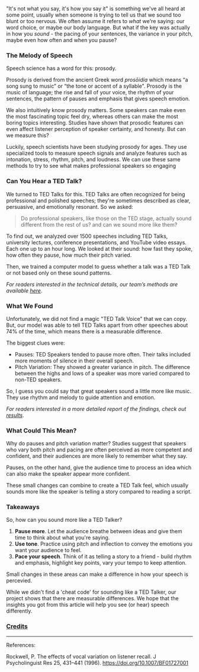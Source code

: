 "It's not what you say, it's how you say it" is something we've all heard at some point, usually when someone is trying to tell us that we sound too blunt or too nervous. We often assume it refers to *what* we're saying: our word choice, or maybe our body language. But what if the key was actually in how you *sound* - the pacing of your sentences, the variance in your pitch, maybe even how often and when you pause?

### The Melody of Speech

Speech science has a word for this: prosody.

Prosody is derived from the ancient Greek word *prosōidía* which means “a song sung to music” or “the tone or accent of a syllable". Prosody is the music of language; the rise and fall of your voice, the rhythm of your sentences, the pattern of pauses and emphasis that gives speech emotion.

We also intuitively know prosody matters. Some speakers can make even the most fascinating topic feel dry, whereas others can make the most boring topics interesting. Studies have shown that prosodic features can even affect listener perception of speaker certainty, and honesty. But can we measure this?

Luckily, speech scientists have been studying prosody for ages. They use specialized tools to measure speech signals and analyze features such as intonation, stress, rhythm, pitch, and loudness. We can use these same methods to try to see what makes professional speakers so engaging

### Can You Hear a TED Talk?

We turned to TED Talks for this. TED Talks are often recognized for being professional and polished speeches; they're sometimes described as clear, persuasive, and emotionally resonant. So we asked:

> Do professional speakers, like those on the TED stage, actually sound different from the rest of us? and can we sound more like them?

To find out, we analyzed over 1500 speeches including TED Talks, university lectures, conference presentations, and YouTube video essays. Each one up to an hour long. We looked at their sound: how fast they spoke, how often they pause, how much their pitch varied. 

Then, we trained a computer model to guess whether a talk was a TED Talk or not based only on these sound patterns.

*For readers interested in the technical details, our team’s methods are available [here](./methods.md/)*.

### What We Found

Unfortunately, we did not find a magic "TED Talk Voice" that we can copy. But, our model was able to tell TED Talks apart from other speeches about 74% of the time, which means there is a measurable difference.

The biggest clues were:
- Pauses: TED Speakers tended to pause more often. Their talks included more moments of silence in their overall speech.
- Pitch Variation: They showed a greater variance in pitch. The difference between the highs and lows of a speaker was more varied compared to non-TED speakers.

So, I guess you could say that great speakers sound a little more like music. They use rhythm and melody to guide attention and emotion.

*For readers interested in a more detailed report of the findings, check out [results](./results.md/)*.

### What Could This Mean?

Why do pauses and pitch variation matter? Studies suggest that speakers who vary both pitch and pacing are often perceived as more competent and confident, and their audiences are more likely to remember what they say.

Pauses, on the other hand, give the audience time to process an idea which can also make the speaker appear more confident.

These small changes can combine to create a TED Talk feel, which usually sounds more like the speaker is telling a story compared to reading a script.

### Takeaways

So, how can you sound more like a TED Talker?
1. **Pause more**. Let the audience breathe between ideas and give them time to think about what you're saying.
2. **Use tone**. Practice using pitch and inflection to convey the emotions you want your audience to feel.
3. **Pace your speech**. Think of it as telling a story to a friend - build rhythm and emphasis, highlight key points, vary your tempo to keep attention.

Small changes in these areas can make a difference in how your speech is percevied.

While we didn't find a 'cheat code' for sounding like a TED Talker, our project shows that there are measurable differences. We hope that the insights you got from this article will help you see (or hear) speech differently.

### [Credits](./credits.md)

---

References:

Rockwell, P. The effects of vocal variation on listener recall. J Psycholinguist Res 25, 431–441 (1996). https://doi.org/10.1007/BF01727001
